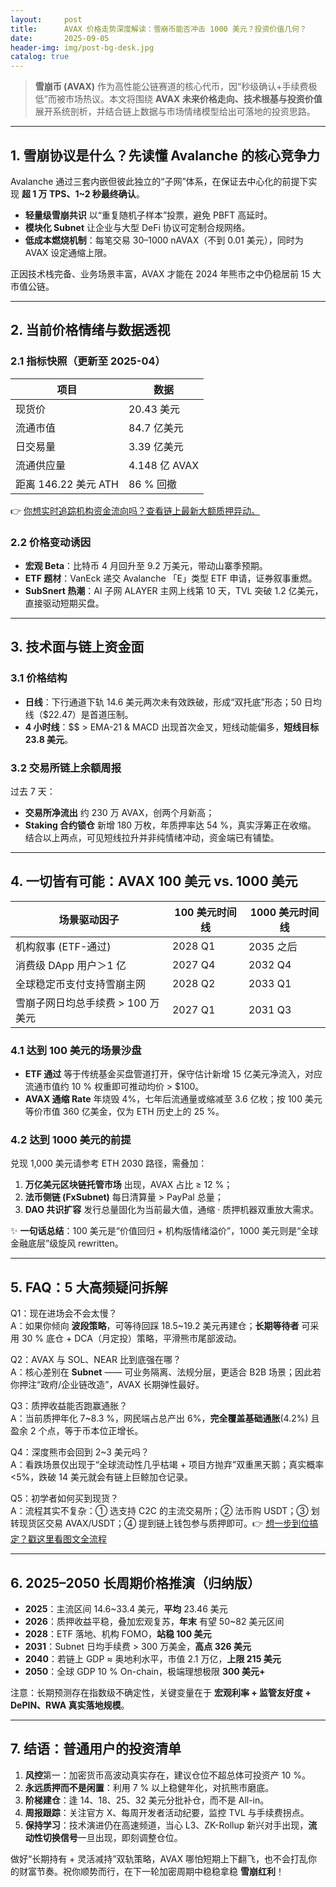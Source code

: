 ```yaml
---
layout:     post
title:      AVAX 价格走势深度解读：雪崩币能否冲击 1000 美元？投资价值几何？
date:       2025-09-05
header-img: img/post-bg-desk.jpg
catalog: true
---
```


> **雪崩币 (AVAX)** 作为高性能公链赛道的核心代币，因“秒级确认+手续费极低”而被市场热议。本文将围绕 **AVAX 未来价格走向、技术根基与投资价值** 展开系统剖析，并结合链上数据与市场情绪模型给出可落地的投资思路。

---

## 1. 雪崩协议是什么？先读懂 Avalanche 的核心竞争力

Avalanche 通过三套内嵌但彼此独立的“子网”体系，在保证去中心化的前提下实现 **超 1 万 TPS、1~2 秒最终确认**。  
- **轻量级雪崩共识** 以“重复随机子样本”投票，避免 PBFT 高延时。  
- **模块化 Subnet** 让企业与大型 DeFi 协议可定制合规网络。  
- **低成本燃烧机制**：每笔交易 30–1000 nAVAX（不到 0.01 美元），同时为 AVAX 设定通缩上限。

正因技术栈完备、业务场景丰富，AVAX 才能在 2024 年熊市之中仍稳居前 15 大市值公链。

---

## 2. 当前价格情绪与数据透视

### 2.1 指标快照（更新至 2025-04）
| 项目               | 数据         |
| ------------------ | ------------ |
| 现货价             | 20.43 美元   |
| 流通市值           | 84.7 亿美元  |
| 日交易量           | 3.39 亿美元  |
| 流通供应量         | 4.148 亿 AVAX |
| 距离 146.22 美元 ATH | 86 % 回撤     |

👉 [你想实时追踪机构资金流向吗？查看链上最新大额质押异动。](https://okxdog.com/)

### 2.2 价格变动诱因
- **宏观 Beta**：比特币 4 月回升至 9.2 万美元，带动山寨季预期。  
- **ETF 题材**：VanEck 递交 Avalanche 「E」类型 ETF 申请，证券叙事重燃。  
- **SubSnert 热潮**：AI 子网 ALAYER 主网上线第 10 天，TVL 突破 1.2 亿美元，直接驱动短期买盘。

---

## 3. 技术面与链上资金面

### 3.1 价格结构
- **日线**：下行通道下轨 14.6 美元两次未有效跌破，形成“双托底”形态；50 日均线（$22.47）是首道压制。  
- **4 小时线**：$$ > EMA-21 & MACD 出现首次金叉，短线动能偏多，**短线目标 23.8 美元**。

### 3.2 交易所链上余额周报
过去 7 天：
- **交易所净流出** 约 230 万 AVAX，创两个月新高；  
- **Staking 合约锁仓** 新增 180 万枚，年质押率达 54 %，真实浮筹正在收缩。  
结合以上两点，可见短线拉升并非纯情绪冲动，资金端已有铺垫。

---

## 4. 一切皆有可能：AVAX 100 美元 vs. 1000 美元

| 场景驱动因子                           | 100 美元时间线 | 1000 美元时间线 |
| -------------------------------------- | -------------- | ----------------- |
| 机构叙事 (ETF-通过)                    | 2028 Q1        | 2035 之后         |
| 消费级 DApp 用户＞1 亿                | 2027 Q4        | 2032 Q4           |
| 全球稳定币支付支持雪崩主网            | 2028 Q2        | 2033 Q1           |
| 雪崩子网日均总手续费 > 100 万美元     | 2027 Q1        | 2031 Q3           |

### 4.1 达到 100 美元的场景沙盘
- **ETF 通过** 等于传统基金买盘管道打开，保守估计新增 15 亿美元净流入，对应流通市值约 10 % 权重即可推动均价 > $100。  
- **AVAX 通缩 Rate** 年烧毁 4%，七年后流通量或缩减至 3.6 亿枚；按 100 美元等价市值 360 亿美金，仅为 ETH 历史上的 25 %。

### 4.2 达到 1000 美元的前提
兑现 1,000 美元请参考 ETH 2030 路径，需叠加：
1. **万亿美元区块链托管市场** 出现，AVAX 占比 ≥ 12 %；  
2. **法币侧链 (FxSubnet)** 每日清算量 > PayPal 总量；  
3. **DAO 共识扩容** 发行总量固化为当前最大值，通缩 · 质押机器双重放大需求。

✨ **一句话总结**：100 美元是“价值回归 + 机构版情绪溢价”，1000 美元则是“全球金融底层”级旋风 rewritten。  

---

## 5. FAQ：5 大高频疑问拆解

Q1：现在进场会不会太慢？  
A：如果你倾向 **波段策略**，可等待回踩 18.5~19.2 美元再建仓；**长期等待者** 可采用 30 % 底仓 + DCA（月定投）策略，平滑熊市尾部波动。

Q2：AVAX 与 SOL、NEAR 比到底强在哪？  
A：核心差别在 **Subnet** —— 可业务隔离、法规分层，更适合 B2B 场景；因此若你押注“政府/企业链改造”，AVAX 长期弹性最好。

Q3：质押收益能否跑赢通胀？  
A：当前质押年化 7~8.3 %，网民端占总产出 6%，**完全覆盖基础通胀**(4.2%) 且盈余 2 个点，等于币本位正增长。

Q4：深度熊市会回到 2~3 美元吗？  
A：看跌场景仅出现于“全球流动性几乎枯竭 + 项目方抛弃”双重黑天鹅；真实概率 <5%，跌破 14 美元就会有链上巨鲸加仓记录。

Q5：初学者如何买到现货？  
A：流程其实不复杂：① 选支持 C2C 的主流交易所；② 法币购 USDT；③ 划转现货区交易 AVAX/USDT；④ 提到链上钱包参与质押即可。👉 [想一步到位搞定？戳这里看图文全流程](https://okxdog.com/)

---

## 6. 2025–2050 长周期价格推演（归纳版）

- **2025**：主流区间 14.6~33.4 美元，**平均** 23.46 美元  
- **2026**：质押收益平稳，叠加宏观复苏，**年末** 有望 50~82 美元区间  
- **2028**：ETF 落地、机构 FOMO，**站稳 100 美元**  
- **2031**：Subnet 日均手续费 > 300 万美金，**高点 326 美元**  
- **2040**：若链上 GDP ≈ 奥地利水平，市值 2.1 万亿，**上限 215 美元**  
- **2050**：全球 GDP 10 % On-chain，极端理想极限 **300 美元+**

注意：长期预测存在指数级不确定性，关键变量在于 **宏观利率 + 监管友好度 + DePIN、RWA 真实落地规模**。

---

## 7. 结语：普通用户的投资清单

1. **风控**第一：加密货币高波动真实存在，建议仓位不超总体可投资产 10 %。  
2. **永远质押而不是闲置**：利用 7 % 以上稳健年化，对抗熊市磨底。  
3. **阶梯建仓**：逢 14、18、25、32 美元分批补仓，而不是 All-in。  
4. **周报跟踪**：关注官方 X、每周开发者活动纪要，监控 TVL 与手续费拐点。  
5. **保持学习**：技术演进仍在高速频道，当心 L3、ZK-Rollup 新兴对手出现，**流动性切换信号**一旦出现，即刻调整仓位。

做好“长期持有 + 灵活减持”双轨策略，AVAX 哪怕短期上下翻飞，也不会打乱你的财富节奏。祝你顺势而行，在下一轮加密周期中稳稳拿稳 **雪崩红利**！